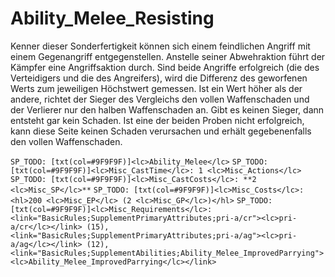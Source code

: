 # Ability_Melee_Resisting

Kenner dieser Sonderfertigkeit können sich einem feindlichen Angriff mit einem Gegenangriff entgegenstellen. Anstelle seiner Abwehraktion führt der Kämpfer eine Angriffsaktion durch. Sind beide Angriffe erfolgreich (die des Verteidigers und die des Angreifers), wird die Differenz des geworfenen Werts zum jeweiligen Höchstwert gemessen. Ist ein Wert höher als der andere, richtet der Sieger des Vergleichs den vollen Waffenschaden und der Verlierer nur den halben Waffenschaden an. Gibt es keinen Sieger, dann entsteht gar kein Schaden. Ist eine der beiden Proben nicht erfolgreich, kann diese Seite keinen Schaden verursachen und erhält gegebenenfalls den vollen Waffenschaden.

`SP_TODO: [txt(col=#9F9F9F)]<lc>Ability_Melee</lc>`
`SP_TODO: [txt(col=#9F9F9F)]<lc>Misc_CastTime</lc>: 1 <lc>Misc_Actions</lc>`
`SP_TODO: [txt(col=#9F9F9F)]<lc>Misc_CastCosts</lc>: **2 <lc>Misc_SP</lc>**`
`SP_TODO: [txt(col=#9F9F9F)]<lc>Misc_Costs</lc>: <hl>200 <lc>Misc_EP</lc> (2 <lc>Misc_GP</lc>)</hl>`
`SP_TODO: [txt(col=#9F9F9F)]<lc>Misc_Requirements</lc>: <link="BasicRules;SupplementPrimaryAttributes;pri-a/cr"><lc>pri-a/cr</lc></link> (15), <link="BasicRules;SupplementPrimaryAttributes;pri-a/ag"><lc>pri-a/ag</lc></link> (12), <link="BasicRules;SupplementAbilities;Ability_Melee_ImprovedParrying"><lc>Ability_Melee_ImprovedParrying</lc></link>`
